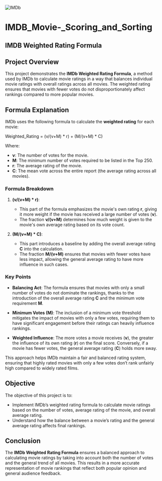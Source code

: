 ![IMDb](https://img3.aksam.com.tr/fotogaleri/galeri/2022/10/27/2710202216668814865fc058bc.jpg)

# IMDB_Movie-_Scoring_and_Sorting

## IMDB Weighted Rating Formula

## Project Overview

This project demonstrates the **IMDb Weighted Rating Formula**, a method used by IMDb to calculate movie ratings in a way that balances individual movie ratings with overall ratings across all movies. The weighted rating ensures that movies with fewer votes do not disproportionately affect rankings compared to more popular movies.

## Formula Explanation

IMDb uses the following formula to calculate the **weighted rating** for each movie:

Weighted_Rating = (v/(v+M) * r) + (M/(v+M) * C)


Where:
- **v**: The number of votes for the movie.
- **M**: The minimum number of votes required to be listed in the Top 250.
- **r**: The average rating of the movie.
- **C**: The mean vote across the entire report (the average rating across all movies).

### Formula Breakdown

1. **(v/(v+M) * r)**:
   - This part of the formula emphasizes the movie's own rating **r**, giving it more weight if the movie has received a large number of votes (**v**).
   - The fraction **v/(v+M)** determines how much weight is given to the movie's own average rating based on its vote count.

2. **(M/(v+M) * C)**:
   - This part introduces a baseline by adding the overall average rating **C** into the calculation.
   - The fraction **M/(v+M)** ensures that movies with fewer votes have less impact, allowing the general average rating to have more influence in such cases.

### Key Points

- **Balancing Act**: The formula ensures that movies with only a small number of votes do not dominate the rankings, thanks to the introduction of the overall average rating **C** and the minimum vote requirement **M**.
  
- **Minimum Votes (M)**: The inclusion of a minimum vote threshold mitigates the impact of movies with only a few votes, requiring them to have significant engagement before their ratings can heavily influence rankings.

- **Weighted Influence**: The more votes a movie receives (**v**), the greater the influence of its own rating (**r**) on the final score. Conversely, if a movie has fewer votes, the general average rating (**C**) holds more sway.

This approach helps IMDb maintain a fair and balanced rating system, ensuring that highly rated movies with only a few votes don’t rank unfairly high compared to widely rated films.

## Objective

The objective of this project is to:
- Implement IMDb’s weighted rating formula to calculate movie ratings based on the number of votes, average rating of the movie, and overall average rating.
- Understand how the balance between a movie’s rating and the general average rating affects final rankings.

## Conclusion

The **IMDb Weighted Rating Formula** ensures a balanced approach to calculating movie ratings by taking into account both the number of votes and the general trend of all movies. This results in a more accurate representation of movie rankings that reflect both popular opinion and general audience feedback.


